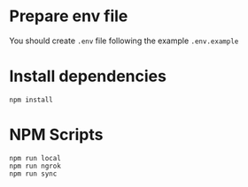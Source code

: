 # Prepare env file
 
You should create `.env` file following the example `.env.example`
 
 
# Install dependencies

```
npm install
```

# NPM Scripts

```
npm run local
npm run ngrok
npm run sync 
```
